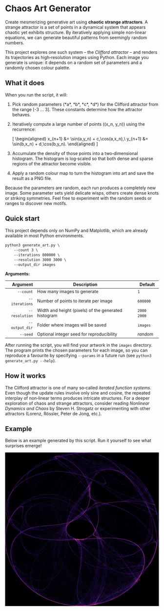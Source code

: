# Chaos Art Generator

Create mesmerizing generative art using **chaotic strange attractors**.  A strange attractor is a set of points in a dynamical system that appears chaotic yet exhibits structure.  By iteratively applying simple non‑linear equations, we can generate beautiful patterns from seemingly random numbers.

This project explores one such system – the *Clifford attractor* – and renders its trajectories as high‑resolution images using Python.  Each image you generate is unique: it depends on a random set of parameters and a randomly chosen colour palette.

## What it does

When you run the script, it will:

1. Pick random parameters \(\*a\*, \*b\*, \*c\*, \*d\*) for the Clifford attractor from the range \[-3 … 3\].  These constants determine how the attractor behaves.
2. Iteratively compute a large number of points \((x_n, y_n)\) using the recurrence:

   \[
      \begin{aligned}
      x_{n+1} &= \sin(a\,y_n) + c\,\cos(a\,x_n),\\
      y_{n+1} &= \sin(b\,x_n) + d\,\cos(b\,y_n).
      \end{aligned}
   \]

3. Accumulate the density of those points into a two‑dimensional histogram.  The histogram is log‑scaled so that both dense and sparse regions of the attractor become visible.
4. Apply a random colour map to turn the histogram into art and save the result as a PNG file.

Because the parameters are random, each run produces a completely new image.  Some parameter sets yield delicate wisps, others create dense knots or striking symmetries.  Feel free to experiment with the random seeds or ranges to discover new motifs.

## Quick start

This project depends only on NumPy and Matplotlib, which are already available in most Python environments.

```
python3 generate_art.py \
    --count 3 \
    --iterations 800000 \
    --resolution 3000 3000 \
    --output_dir images
```

**Arguments:**

| Argument       | Description                                              | Default   |
|---------------:|----------------------------------------------------------|-----------|
| `--count`      | How many images to generate                             | `1`       |
| `--iterations` | Number of points to iterate per image                   | `600000`  |
| `--resolution` | Width and height (pixels) of the generated histogram    | `2000 2000` |
| `--output_dir` | Folder where images will be saved                       | `images`  |
| `--seed`       | Optional integer seed for reproducibility               | *random*  |

After running the script, you will find your artwork in the `images` directory.  The program prints the chosen parameters for each image, so you can reproduce a favourite by specifying `--params` in a future run (see `python3 generate_art.py --help`).

## How it works

The Clifford attractor is one of many so‑called *iterated function systems*.  Even though the update rules involve only sine and cosine, the repeated interplay of non‑linear terms produces intricate structures.  For a deeper exploration of chaos and strange attractors, consider reading *Nonlinear Dynamics and Chaos* by Steven H. Strogatz or experimenting with other attractors (Lorenz, Rössler, Peter de Jong, etc.).

## Example

Below is an example generated by this script.  Run it yourself to see what surprises emerge!

![Sample generated attractor](sample.png)
